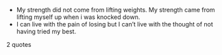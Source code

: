  - My strength did not come from lifting weights. My strength came from lifting myself up when i was knocked down.
 - I can live with the pain of losing but I can’t live with the thought of not having tried my best.

2 quotes